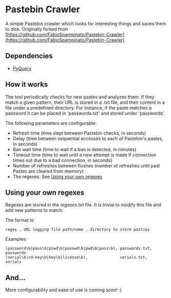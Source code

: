 # Pastebin Crawler
A simple Pastebin crawler which looks for interesting things and saves them to disk. Originally forked  from [https://github.com/FabioSpampinato/Pastebin-Crawler](https://github.com/FabioSpampinato/Pastebin-Crawler)

## Dependencies
* [PyQuery](https://pythonhosted.org/pyquery/)

## How it works
The tool periodically checks for new pastes and analyzes them. If they match a given pattern, their URL is stored in a .txt file, and their content in a file under a predefined directory. For instance, if the paste matches a password it can be placed in 'passwords.txt' and stored under 'passwords'.
 
 The following parameters are configurable:
 
 * Refresh time (time slept between Pastebin checks, in seconds)
 * Delay (time between sequential accesses to each of Pastebin's pastes, in seconds)
 * Ban wait time (time to wait if a ban is detected, in minutes)
 * Timeout time (time to wait until a new attempt is made if connection times out due to a bad connection, in seconds)
 * Number of refreshes between flushes (number of refreshes until past Pastes are cleared from memory)
 * The regexes. See [Using your own regexes](#user-content-using-your-own-regexes)
 
## Using your own regexes
 Regexes are stored in the _regexes.txt_ file. It is trivial to modify this file and add new patterns to match.
 
 
 The format is:
 
    regex , URL logging file path/name , directory to store pasties
      
Examples:

    (password\b|pass\b|pswd\b|passwd\b|pwd\b|pass\b), passwords.txt, passwords
    (serial\b|cd-key\b|key\b|license\b),              serials.txt,   serials

## And...
More configurability and ease of use is coming soon! :)